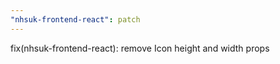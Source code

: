 ```yaml
---
"nhsuk-frontend-react": patch
---
```


fix(nhsuk-frontend-react): remove Icon height and width props
